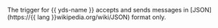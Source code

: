 The trigger for {{ yds-name }} accepts and sends messages in [JSON](https://{{ lang }}wikipedia.org/wiki/JSON) format only.